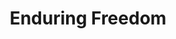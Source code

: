 ---
pid: ch809
title: Enduring Freedom
location_transcription: Broad + Walnut
coordinates: "[-75.164260055159, 39.949391519742]"
zipcode: 
gen_neighborhood: 
neighborhood: 
outside_phl: 
age: '19'
age_range: 13-19
instagram: 
image_file_name: ch_809.jpg
proposal_transcription: |-
  3.14
  Family Endures everything
topic: Family,Freedom
topic_summary: 0, 0
type: Image
keywords_other: 
credit: Robert B Wallinbit
image_labels: 
twitter: 
facebook: 
permalink: "/monuments/ch809/"
layout: item-page
---